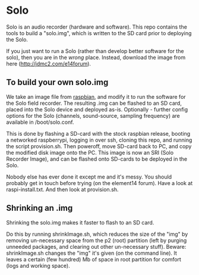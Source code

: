 Solo
====

Solo is an audio recorder (hardware and software). This repo contains
the tools to build a "solo.img", which is written to the SD card prior
to deploying the Solo.

If you just want to run a Solo (rather than develop better software
for the solo), then you are in the _wrong_ place. Instead, download
the image from here (http://jdmc2.com/e14forum).

## To build your own solo.img

We take an image file from [raspbian](www.raspberrypi.org/downloads),
and modify it to run the software for the Solo field recorder.  The
resulting .img can be flashed to an SD card, placed into the Solo
device and deployed as-is.  Optionally - further config options for
the Solo (channels, sound-source, sampling frequency) are available in
/boot/solo.conf.

This is done by flashing a SD-card with the stock raspbian release,
booting a networked raspberrypi, logging in over ssh, cloning this
repo, and running the script provision.sh.  Then poweroff, move
SD-card back to PC, and copy the modified disk image onto the PC.
This image is now an SRI (Solo Recorder Image), and can be flashed
onto SD-cards to be deployed in the Solo.

Nobody else has ever done it except me and it's messy.  You should
probably get in touch before trying (on the element14 forum).  Have a
look at raspi-install.txt.  And then look at provision.sh.

## Shrinking an .img

Shrinking the solo.img makes it faster to flash to an SD card.

Do this by running shrinkImage.sh, which reduces the size of the "img"
by removing un-necessary space from the p2 (root) partition (left by
purging unneeded packages, and clearing out other un-necessary stuff).
Beware: shrinkImage.sh changes the "img" it's given (on the command
line).  It leaves a certain (few hundred) Mb of space in root
partition for comfort (logs and working space).

